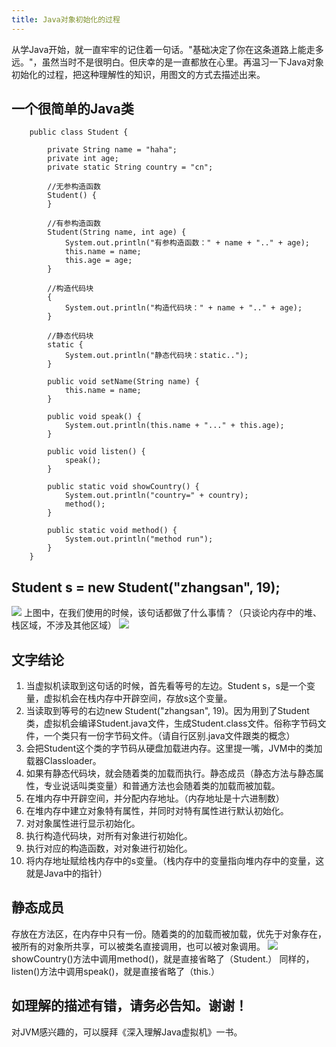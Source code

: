 ```yaml
---
title: Java对象初始化的过程
---
```

从学Java开始，就一直牢牢的记住着一句话。"基础决定了你在这条道路上能走多远。"，虽然当时不是很明白。但庆幸的是一直都放在心里。再温习一下Java对象初始化的过程，把这种理解性的知识，用图文的方式去描述出来。

## 一个很简单的Java类
	    public class Student {
	    
	    	private String name = "haha";
			private int age;
			private static String country = "cn";
			
			//无参构造函数
			Student() {
			}
			
			//有参构造函数
			Student(String name, int age) {
				System.out.println("有参构造函数：" + name + ".." + age);
				this.name = name;
				this.age = age;
			}
			
			//构造代码块
			{
				System.out.println("构造代码块：" + name + ".." + age);
			}
			
			//静态代码块
			static {
				System.out.println("静态代码块：static..");
			}
			
			public void setName(String name) {
				this.name = name;
			}
		
			public void speak() {
				System.out.println(this.name + "..." + this.age);
			}
			
			public void listen() {
				speak();
			}
			
			public static void showCountry() {
				System.out.println("country=" + country);
				method();
			}
		
			public static void method() {
				System.out.println("method run");
			}
	    }
## Student s = new Student("zhangsan", 19);
![](http://orxmumro7.bkt.clouddn.com/17-6-29/82172780.jpg)
上图中，在我们使用的时候，该句话都做了什么事情？（只谈论内存中的堆、栈区域，不涉及其他区域）
![](http://orxmumro7.bkt.clouddn.com/17-6-29/54828942.jpg)
## 文字结论
1. 当虚拟机读取到这句话的时候，首先看等号的左边。Student s，s是一个变量，虚拟机会在栈内存中开辟空间，存放s这个变量。
2. 当读取到等号的右边new Student("zhangsan", 19)。因为用到了Student类，虚拟机会编译Student.java文件，生成Student.class文件。俗称字节码文件，一个类只有一份字节码文件。（请自行区别.java文件跟类的概念）
3. 会把Student这个类的字节码从硬盘加载进内存。这里提一嘴，JVM中的类加载器Classloader。
4. 如果有静态代码块，就会随着类的加载而执行。静态成员（静态方法与静态属性，专业说话叫类变量）和普通方法也会随着类的加载而被加载。
5. 在堆内存中开辟空间，并分配内存地址。（内存地址是十六进制数）
6. 在堆内存中建立对象特有属性，并同时对特有属性进行默认初始化。
7. 对对象属性进行显示初始化。
8. 执行构造代码块，对所有对象进行初始化。
9. 执行对应的构造函数，对对象进行初始化。
10. 将内存地址赋给栈内存中的s变量。（栈内存中的变量指向堆内存中的变量，这就是Java中的指针）
## 静态成员
存放在方法区，在内存中只有一份。随着类的的加载而被加载，优先于对象存在，被所有的对象所共享，可以被类名直接调用，也可以被对象调用。
![](http://orxmumro7.bkt.clouddn.com/17-6-29/87231977.jpg)
showCountry()方法中调用method()，就是直接省略了（Student.）
同样的，listen()方法中调用speak()，就是直接省略了（this.）
## 如理解的描述有错，请务必告知。谢谢！
对JVM感兴趣的，可以膜拜《深入理解Java虚拟机》一书。

